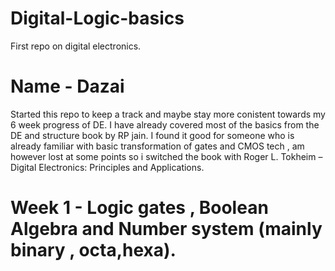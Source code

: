 # Digital-Logic-basics
First repo on digital electronics.
# Name - Dazai
Started this repo to keep a track and maybe stay more conistent towards my 6 week progress of DE. I have already covered most of the basics from the DE and structure book by RP jain. I found it good for someone who is already familiar with basic transformation of gates and CMOS tech , am however lost at some points so i switched the book with Roger L. Tokheim – Digital Electronics: Principles and Applications. 
# Week 1 - Logic gates , Boolean Algebra and Number system (mainly binary , octa,hexa).
